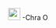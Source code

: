 <img  src="https://cdn-icons.flaticon.com/png/512/2926/premium/2926745.png?token=exp=1643901377~hmac=e59ea2eed3ad0e1cdb4955b9d106bf64" height="25" />
-Chra O





 





 

 
